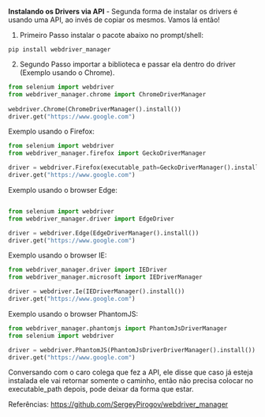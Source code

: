 **Instalando os Drivers via API** - Segunda forma de instalar os drivers é usando uma API, ao invés de copiar os mesmos. Vamos lá então!

1. Primeiro Passo instalar o pacote abaixo no prompt/shell:
```
pip install webdriver_manager
```

2. Segundo Passo importar a biblioteca e passar ela dentro do driver (Exemplo usando o Chrome).

```python
from selenium import webdriver
from webdriver_manager.chrome import ChromeDriverManager
 
webdriver.Chrome(ChromeDriverManager().install())
driver.get("https://www.google.com")
```

Exemplo usando o Firefox:

```python
from selenium import webdriver
from webdriver_manager.firefox import GeckoDriverManager

driver = webdriver.Firefox(executable_path=GeckoDriverManager().install())
driver.get("https://www.google.com")
```

Exemplo usando o browser Edge:
```python

from selenium import webdriver
from webdriver_manager.driver import EdgeDriver

driver = webdriver.Edge(EdgeDriverManager().install())
driver.get("https://www.google.com")

```
Exemplo usando o browser IE:

```python
from webdriver_manager.driver import IEDriver
from webdriver_manager.microsoft import IEDriverManager

driver = webdriver.Ie(IEDriverManager().install())
driver.get("https://www.google.com")
```

Exemplo usando o browser PhantomJS:
```python
from webdriver_manager.phantomjs import PhantomJsDriverManager
from selenium import webdriver

driver = webdriver.PhantomJS(PhantomJsDriverDriverManager().install())
driver.get("https://www.google.com")
```
Conversando com o caro colega que fez a API, ele disse que caso já esteja instalada ele vai retornar somente o caminho, então não precisa colocar no executable_path depois, pode deixar da forma que estar.

Referências: https://github.com/SergeyPirogov/webdriver_manager
